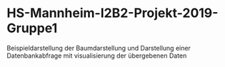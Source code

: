 # HS-Mannheim-I2B2-Projekt-2019-Gruppe1

Beispieldarstellung der Baumdarstellung 
und Darstellung einer Datenbankabfrage
mit visualisierung der übergebenen Daten